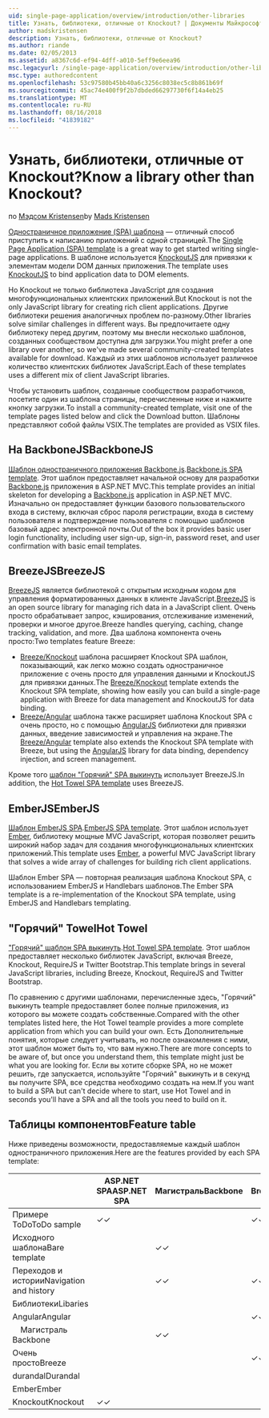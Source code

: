 ```yaml
---
uid: single-page-application/overview/introduction/other-libraries
title: Узнать, библиотеки, отличные от Knockout? | Документы Майкрософт
author: madskristensen
description: Узнать, библиотеки, отличные от Knockout?
ms.author: riande
ms.date: 02/05/2013
ms.assetid: a8367c6d-ef94-4dff-a010-5eff9e6eea96
msc.legacyurl: /single-page-application/overview/introduction/other-libraries
msc.type: authoredcontent
ms.openlocfilehash: 53c97580b45bb40a6c3256c8038ec5c8b861b69f
ms.sourcegitcommit: 45ac74e400f9f2b7dbded66297730f6f14a4eb25
ms.translationtype: MT
ms.contentlocale: ru-RU
ms.lasthandoff: 08/16/2018
ms.locfileid: "41839182"
---
```

<a name="know-a-library-other-than-knockout"></a><span data-ttu-id="515e2-104">Узнать, библиотеки, отличные от Knockout?</span><span class="sxs-lookup"><span data-stu-id="515e2-104">Know a library other than Knockout?</span></span>
====================
<span data-ttu-id="515e2-105">по [Мэдсом Kristensen](https://github.com/madskristensen)</span><span class="sxs-lookup"><span data-stu-id="515e2-105">by [Mads Kristensen](https://github.com/madskristensen)</span></span>

<span data-ttu-id="515e2-106">[Одностраничное приложение (SPA) шаблона](knockoutjs-template.md) — отличный способ приступить к написанию приложений с одной страницей.</span><span class="sxs-lookup"><span data-stu-id="515e2-106">The [Single Page Application (SPA) template](knockoutjs-template.md) is a great way to get started writing single-page applications.</span></span> <span data-ttu-id="515e2-107">В шаблоне используется [KnockoutJS](http://knockoutjs.com/) для привязки к элементам модели DOM данных приложения.</span><span class="sxs-lookup"><span data-stu-id="515e2-107">The template uses [KnockoutJS](http://knockoutjs.com/) to bind application data to DOM elements.</span></span>

<span data-ttu-id="515e2-108">Но Knockout не только библиотека JavaScript для создания многофункциональных клиентских приложений.</span><span class="sxs-lookup"><span data-stu-id="515e2-108">But Knockout is not the only JavaScript library for creating rich client applications.</span></span> <span data-ttu-id="515e2-109">Другие библиотеки решения аналогичных проблем по-разному.</span><span class="sxs-lookup"><span data-stu-id="515e2-109">Other libraries solve similar challenges in different ways.</span></span> <span data-ttu-id="515e2-110">Вы предпочитаете одну библиотеку перед другим, поэтому мы внесли несколько шаблонов, созданных сообществом доступна для загрузки.</span><span class="sxs-lookup"><span data-stu-id="515e2-110">You might prefer a one library over another, so we've made several community-created templates available for download.</span></span> <span data-ttu-id="515e2-111">Каждый из этих шаблонов использует различное количество клиентских библиотек JavaScript.</span><span class="sxs-lookup"><span data-stu-id="515e2-111">Each of these templates uses a different mix of client JavaScript libraries.</span></span>

<span data-ttu-id="515e2-112">Чтобы установить шаблон, созданные сообществом разработчиков, посетите один из шаблона страницы, перечисленные ниже и нажмите кнопку загрузки.</span><span class="sxs-lookup"><span data-stu-id="515e2-112">To install a community-created template, visit one of the template pages listed below and click the Download button.</span></span> <span data-ttu-id="515e2-113">Шаблоны представляют собой файлы VSIX.</span><span class="sxs-lookup"><span data-stu-id="515e2-113">The templates are provided as VSIX files.</span></span>

## <a name="backbonejs"></a><span data-ttu-id="515e2-114">На BackboneJS</span><span class="sxs-lookup"><span data-stu-id="515e2-114">BackboneJS</span></span>

<span data-ttu-id="515e2-115">[Шаблон одностраничного приложения Backbone.js](../templates/backbonejs-template.md).</span><span class="sxs-lookup"><span data-stu-id="515e2-115">[Backbone.js SPA template](../templates/backbonejs-template.md).</span></span> <span data-ttu-id="515e2-116">Этот шаблон предоставляет начальной основу для разработки [Backbone.js](http://backbonejs.org/) приложения в ASP.NET MVC.</span><span class="sxs-lookup"><span data-stu-id="515e2-116">This template provides an initial skeleton for developing a [Backbone.js](http://backbonejs.org/) application in ASP.NET MVC.</span></span> <span data-ttu-id="515e2-117">Изначально он предоставляет функции базового пользовательского входа в систему, включая сброс пароля регистрации, входа в систему пользователя и подтверждение пользователя с помощью шаблонов базовый адрес электронной почты.</span><span class="sxs-lookup"><span data-stu-id="515e2-117">Out of the box it provides basic user login functionality, including user sign-up, sign-in, password reset, and user confirmation with basic email templates.</span></span>

## <a name="breezejs"></a><span data-ttu-id="515e2-118">BreezeJS</span><span class="sxs-lookup"><span data-stu-id="515e2-118">BreezeJS</span></span>

<span data-ttu-id="515e2-119">[BreezeJS](http://www.breezejs.com/?utm_source=ms-spa) является библиотекой с открытым исходным кодом для управления форматированных данных в клиенте JavaScript.</span><span class="sxs-lookup"><span data-stu-id="515e2-119">[BreezeJS](http://www.breezejs.com/?utm_source=ms-spa) is an open source library for managing rich data in a JavaScript client.</span></span> <span data-ttu-id="515e2-120">Очень просто обрабатывает запрос, кэширования, отслеживание изменений, проверки и многое другое.</span><span class="sxs-lookup"><span data-stu-id="515e2-120">Breeze handles querying, caching, change tracking, validation, and more.</span></span> <span data-ttu-id="515e2-121">Два шаблона компонента очень просто:</span><span class="sxs-lookup"><span data-stu-id="515e2-121">Two templates feature Breeze:</span></span>

- <span data-ttu-id="515e2-122">[Breeze/Knockout](../templates/breezeknockout-template.md) шаблона расширяет Knockout SPA шаблон, показывающий, как легко можно создать одностраничное приложение с очень просто для управления данными и KnockoutJS для привязки данных.</span><span class="sxs-lookup"><span data-stu-id="515e2-122">The [Breeze/Knockout](../templates/breezeknockout-template.md) template extends the Knockout SPA template, showing how easily you can build a single-page application with Breeze for data management and KnockoutJS for data binding.</span></span>
- <span data-ttu-id="515e2-123">[Breeze/Angular](../templates/breezeangular-template.md) шаблона также расширяет шаблона Knockout SPA с очень просто, но с помощью [AngularJS](http://angularjs.org) библиотеки для привязки данных, введение зависимостей и управления на экране.</span><span class="sxs-lookup"><span data-stu-id="515e2-123">The [Breeze/Angular](../templates/breezeangular-template.md) template also extends the Knockout SPA template with Breeze, but using the [AngularJS](http://angularjs.org) library for data binding, dependency injection, and screen management.</span></span>

<span data-ttu-id="515e2-124">Кроме того [шаблон "Горячий" SPA выкинуть](../templates/hottowel-template.md) использует BreezeJS.</span><span class="sxs-lookup"><span data-stu-id="515e2-124">In addition, the [Hot Towel SPA template](../templates/hottowel-template.md) uses BreezeJS.</span></span>

## <a name="emberjs"></a><span data-ttu-id="515e2-125">EmberJS</span><span class="sxs-lookup"><span data-stu-id="515e2-125">EmberJS</span></span>

<span data-ttu-id="515e2-126">[Шаблон EmberJS SPA](../templates/emberjs-template.md).</span><span class="sxs-lookup"><span data-stu-id="515e2-126">[EmberJS SPA template](../templates/emberjs-template.md).</span></span> <span data-ttu-id="515e2-127">Этот шаблон использует [Ember](http://emberjs.com/), библиотеку мощные MVC JavaScript, которая позволяет решить широкий набор задач для создания многофункциональных клиентских приложений.</span><span class="sxs-lookup"><span data-stu-id="515e2-127">This template uses [Ember](http://emberjs.com/), a powerful MVC JavaScript library that solves a wide array of challenges for building rich client applications.</span></span>

<span data-ttu-id="515e2-128">Шаблон Ember SPA — повторная реализация шаблона Knockout SPA, с использованием EmberJS и Handlebars шаблонов.</span><span class="sxs-lookup"><span data-stu-id="515e2-128">The Ember SPA template is a re-implementation of the Knockout SPA template, using EmberJS and Handlebars templating.</span></span>

## <a name="hot-towel"></a><span data-ttu-id="515e2-129">"Горячий" Towel</span><span class="sxs-lookup"><span data-stu-id="515e2-129">Hot Towel</span></span>

<span data-ttu-id="515e2-130">["Горячий" шаблон SPA выкинуть](../templates/hottowel-template.md).</span><span class="sxs-lookup"><span data-stu-id="515e2-130">[Hot Towel SPA template](../templates/hottowel-template.md).</span></span> <span data-ttu-id="515e2-131">Этот шаблон предоставляет несколько библиотек JavaScript, включая Breeze, Knockout, RequireJS и Twitter Bootstrap.</span><span class="sxs-lookup"><span data-stu-id="515e2-131">This template brings in several JavaScript libraries, including Breeze, Knockout, RequireJS and Twitter Bootstrap.</span></span>

<span data-ttu-id="515e2-132">По сравнению с другими шаблонами, перечисленные здесь, "Горячий" выкинуть teample предоставляет более полные приложения, из которого вы можете создать собственные.</span><span class="sxs-lookup"><span data-stu-id="515e2-132">Compared with the other templates listed here, the Hot Towel teample provides a more complete application from which you can build your own.</span></span> <span data-ttu-id="515e2-133">Есть Дополнительные понятия, которые следует учитывать, но после ознакомления с ними, этот шаблон может быть то, что вам нужно.</span><span class="sxs-lookup"><span data-stu-id="515e2-133">There are more concepts to be aware of, but once you understand them, this template might just be what you are looking for.</span></span> <span data-ttu-id="515e2-134">Если вы хотите сборке SPA, но не может решить, где запускается, используйте "Горячий" выкинуть и в секунд вы получите SPA, все средства необходимо создать на нем.</span><span class="sxs-lookup"><span data-stu-id="515e2-134">If you want to build a SPA but can't decide where to start, use Hot Towel and in seconds you'll have a SPA and all the tools you need to build on it.</span></span>

## <a name="feature-table"></a><span data-ttu-id="515e2-135">Таблицы компонентов</span><span class="sxs-lookup"><span data-stu-id="515e2-135">Feature table</span></span>

<span data-ttu-id="515e2-136">Ниже приведены возможности, предоставляемые каждый шаблон одностраничного приложения.</span><span class="sxs-lookup"><span data-stu-id="515e2-136">Here are the features provided by each SPA template:</span></span>


|                        | <span data-ttu-id="515e2-137">ASP.NET SPA</span><span class="sxs-lookup"><span data-stu-id="515e2-137">ASP.NET SPA</span></span> | <span data-ttu-id="515e2-138">Магистраль</span><span class="sxs-lookup"><span data-stu-id="515e2-138">Backbone</span></span> | <span data-ttu-id="515e2-139">Breeze/Angular</span><span class="sxs-lookup"><span data-stu-id="515e2-139">Breeze/Angular</span></span> | <span data-ttu-id="515e2-140">Breeze/KO</span><span class="sxs-lookup"><span data-stu-id="515e2-140">Breeze/KO</span></span> |  <span data-ttu-id="515e2-141">Ember</span><span class="sxs-lookup"><span data-stu-id="515e2-141">Ember</span></span>   | <span data-ttu-id="515e2-142">"Горячий" Towel</span><span class="sxs-lookup"><span data-stu-id="515e2-142">Hot Towel</span></span> |
|------------------------|-------------|----------|----------------|-----------|----------|-----------|
|      <span data-ttu-id="515e2-143">Примере ToDo</span><span class="sxs-lookup"><span data-stu-id="515e2-143">ToDo sample</span></span>       |  <span data-ttu-id="515e2-144">&#10003;</span><span class="sxs-lookup"><span data-stu-id="515e2-144">&#10003;</span></span>   |          |    <span data-ttu-id="515e2-145">&#10003;</span><span class="sxs-lookup"><span data-stu-id="515e2-145">&#10003;</span></span>    | <span data-ttu-id="515e2-146">&#10003;</span><span class="sxs-lookup"><span data-stu-id="515e2-146">&#10003;</span></span>  | <span data-ttu-id="515e2-147">&#10003;</span><span class="sxs-lookup"><span data-stu-id="515e2-147">&#10003;</span></span> |           |
|     <span data-ttu-id="515e2-148">Исходного шаблона</span><span class="sxs-lookup"><span data-stu-id="515e2-148">Bare template</span></span>      |             | <span data-ttu-id="515e2-149">&#10003;</span><span class="sxs-lookup"><span data-stu-id="515e2-149">&#10003;</span></span> |                |           |          | <span data-ttu-id="515e2-150">&#10003;</span><span class="sxs-lookup"><span data-stu-id="515e2-150">&#10003;</span></span>  |
| <span data-ttu-id="515e2-151">Переходов и истории</span><span class="sxs-lookup"><span data-stu-id="515e2-151">Navigation and history</span></span> |             | <span data-ttu-id="515e2-152">&#10003;</span><span class="sxs-lookup"><span data-stu-id="515e2-152">&#10003;</span></span> |    <span data-ttu-id="515e2-153">&#10003;</span><span class="sxs-lookup"><span data-stu-id="515e2-153">&#10003;</span></span>    |           | <span data-ttu-id="515e2-154">&#10003;</span><span class="sxs-lookup"><span data-stu-id="515e2-154">&#10003;</span></span> | <span data-ttu-id="515e2-155">&#10003;</span><span class="sxs-lookup"><span data-stu-id="515e2-155">&#10003;</span></span>  |
|        <span data-ttu-id="515e2-156">Библиотеки</span><span class="sxs-lookup"><span data-stu-id="515e2-156">Libaries</span></span>        |             |          |                |           |          |           |
|        <span data-ttu-id="515e2-157">Angular</span><span class="sxs-lookup"><span data-stu-id="515e2-157">Angular</span></span>         |             |          |    <span data-ttu-id="515e2-158">&#10003;</span><span class="sxs-lookup"><span data-stu-id="515e2-158">&#10003;</span></span>    |           |          |           |
|    <span data-ttu-id="515e2-159">&#8195;Магистраль</span><span class="sxs-lookup"><span data-stu-id="515e2-159">&#8195;Backbone</span></span>     |             | <span data-ttu-id="515e2-160">&#10003;</span><span class="sxs-lookup"><span data-stu-id="515e2-160">&#10003;</span></span> |                |           |          |           |
|         <span data-ttu-id="515e2-161">Очень просто</span><span class="sxs-lookup"><span data-stu-id="515e2-161">Breeze</span></span>         |             |          |    <span data-ttu-id="515e2-162">&#10003;</span><span class="sxs-lookup"><span data-stu-id="515e2-162">&#10003;</span></span>    | <span data-ttu-id="515e2-163">&#10003;</span><span class="sxs-lookup"><span data-stu-id="515e2-163">&#10003;</span></span>  |          | <span data-ttu-id="515e2-164">&#10003;</span><span class="sxs-lookup"><span data-stu-id="515e2-164">&#10003;</span></span>  |
|        <span data-ttu-id="515e2-165">durandal</span><span class="sxs-lookup"><span data-stu-id="515e2-165">Durandal</span></span>        |             |          |                |           |          | <span data-ttu-id="515e2-166">&#10003;</span><span class="sxs-lookup"><span data-stu-id="515e2-166">&#10003;</span></span>  |
|         <span data-ttu-id="515e2-167">Ember</span><span class="sxs-lookup"><span data-stu-id="515e2-167">Ember</span></span>          |             |          |                |           | <span data-ttu-id="515e2-168">&#10003;</span><span class="sxs-lookup"><span data-stu-id="515e2-168">&#10003;</span></span> |           |
|        <span data-ttu-id="515e2-169">Knockout</span><span class="sxs-lookup"><span data-stu-id="515e2-169">Knockout</span></span>        |  <span data-ttu-id="515e2-170">&#10003;</span><span class="sxs-lookup"><span data-stu-id="515e2-170">&#10003;</span></span>   |          |                | <span data-ttu-id="515e2-171">&#10003;</span><span class="sxs-lookup"><span data-stu-id="515e2-171">&#10003;</span></span>  |          | <span data-ttu-id="515e2-172">&#10003;</span><span class="sxs-lookup"><span data-stu-id="515e2-172">&#10003;</span></span>  |

